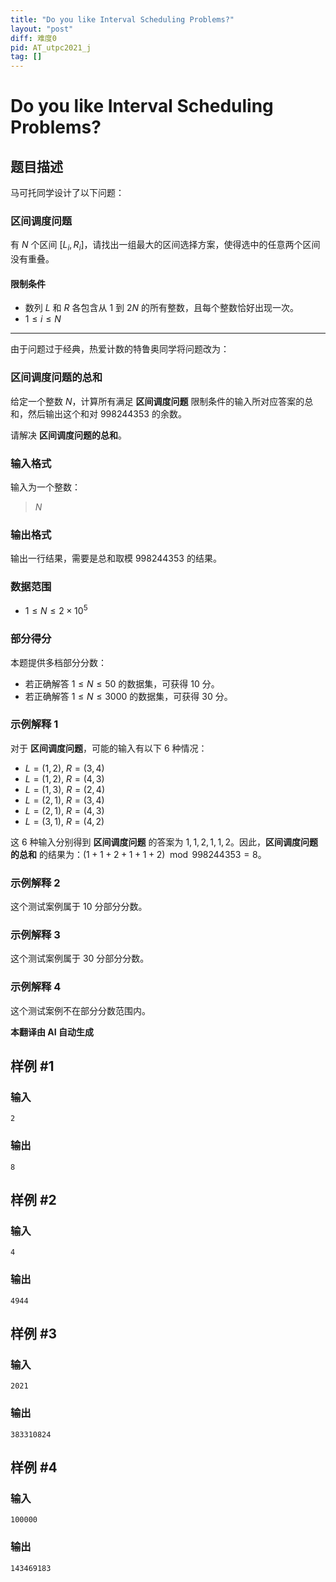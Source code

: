 ```yaml
---
title: "Do you like Interval Scheduling Problems?"
layout: "post"
diff: 难度0
pid: AT_utpc2021_j
tag: []
---
```


# Do you like Interval Scheduling Problems?

## 题目描述

马可托同学设计了以下问题：

### 区间调度问题

有 $N$ 个区间 $[L_i, R_i]$，请找出一组最大的区间选择方案，使得选中的任意两个区间没有重叠。

#### 限制条件
- 数列 $L$ 和 $R$ 各包含从 $1$ 到 $2N$ 的所有整数，且每个整数恰好出现一次。
- $1 \leq i \leq N$

---

由于问题过于经典，热爱计数的特鲁奥同学将问题改为：

### 区间调度问题的总和

给定一个整数 $N$，计算所有满足 **区间调度问题** 限制条件的输入所对应答案的总和，然后输出这个和对 $998244353$ 的余数。

请解决 **区间调度问题的总和**。

### 输入格式
输入为一个整数：
> $N$

### 输出格式
输出一行结果，需要是总和取模 $998244353$ 的结果。

### 数据范围

- $1 \leq N \leq 2 \times 10^5$

### 部分得分
本题提供多档部分分数：

- 若正确解答 $1 \leq N \leq 50$ 的数据集，可获得 $10$ 分。
- 若正确解答 $1 \leq N \leq 3000$ 的数据集，可获得 $30$ 分。

### 示例解释 1
对于 **区间调度问题**，可能的输入有以下 $6$ 种情况：
- $L = (1, 2),\ R = (3, 4)$
- $L = (1, 2),\ R = (4, 3)$
- $L = (1, 3),\ R = (2, 4)$
- $L = (2, 1),\ R = (3, 4)$
- $L = (2, 1),\ R = (4, 3)$
- $L = (3, 1),\ R = (4, 2)$

这 $6$ 种输入分别得到 **区间调度问题** 的答案为 $1, 1, 2, 1, 1, 2$。因此，**区间调度问题的总和** 的结果为：$(1 + 1 + 2 + 1 + 1 + 2) \mod 998244353 = 8$。

### 示例解释 2
这个测试案例属于 $10$ 分部分分数。

### 示例解释 3
这个测试案例属于 $30$ 分部分分数。

### 示例解释 4
这个测试案例不在部分分数范围内。

 **本翻译由 AI 自动生成**

## 样例 #1

### 输入

```
2
```

### 输出

```
8
```

## 样例 #2

### 输入

```
4
```

### 输出

```
4944
```

## 样例 #3

### 输入

```
2021
```

### 输出

```
383310824
```

## 样例 #4

### 输入

```
100000
```

### 输出

```
143469183
```

